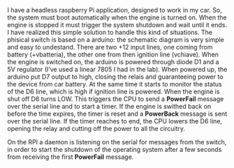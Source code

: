 I have a headless raspberry Pi application, designed to work in my car. So, the system must boot automatically when the engine is turned on. When the engine is stopped it must trigger the system shutdown and wait until it ends.
I have realized this simple solution to handle this kind of situations.
The phisical switch is based on a arduino: the schematic diagram is very simple and easy to undestand. There are two +12 input lines, one coming from battery (+vbatteria), the other one from then ignition line (vchiave).
When the engine is switched on, the arduino is powered through diode D1 and a 5V regulator (I’ve used a linear 7805 I had in the lab). When powered up, the arduino put D7 output to high, closing the relais and guaranteeing power to the device from car battery. At the same time it starts to monitor the status of the D6 line, which is high if ignition line is powered.
When the engine is shut off D6 turns LOW. This triggers the CPU to send a **PowerFail** message over the serial line and to start a timer. If the engine is swithed back on before the time expires, the timer is reset and a **PowerBack** message is sent over the serial line.
If the timer reaches to end, the CPU lowers the D6 line, opening the relay and cutting off the power to all the circuitry.

On the RPI a daemon is listening on the serial for messages from the switch, in order to start the shutdown of the operating system after a few seconds from receiving the first **PowerFail** message.
